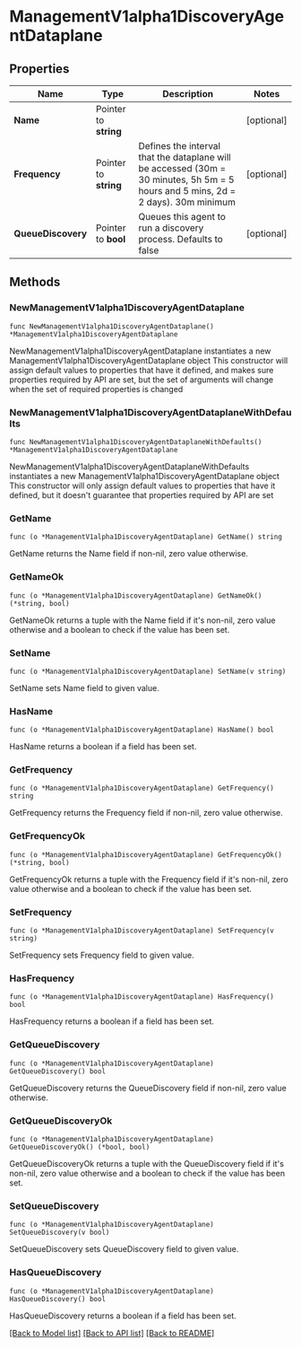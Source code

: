 # ManagementV1alpha1DiscoveryAgentDataplane

## Properties

Name | Type | Description | Notes
------------ | ------------- | ------------- | -------------
**Name** | Pointer to **string** |  | [optional] 
**Frequency** | Pointer to **string** | Defines the interval that the dataplane will be accessed (30m &#x3D; 30 minutes, 5h 5m &#x3D; 5 hours and 5 mins, 2d &#x3D; 2 days). 30m minimum | [optional] 
**QueueDiscovery** | Pointer to **bool** | Queues this agent to run a discovery process. Defaults to false | [optional] 

## Methods

### NewManagementV1alpha1DiscoveryAgentDataplane

`func NewManagementV1alpha1DiscoveryAgentDataplane() *ManagementV1alpha1DiscoveryAgentDataplane`

NewManagementV1alpha1DiscoveryAgentDataplane instantiates a new ManagementV1alpha1DiscoveryAgentDataplane object
This constructor will assign default values to properties that have it defined,
and makes sure properties required by API are set, but the set of arguments
will change when the set of required properties is changed

### NewManagementV1alpha1DiscoveryAgentDataplaneWithDefaults

`func NewManagementV1alpha1DiscoveryAgentDataplaneWithDefaults() *ManagementV1alpha1DiscoveryAgentDataplane`

NewManagementV1alpha1DiscoveryAgentDataplaneWithDefaults instantiates a new ManagementV1alpha1DiscoveryAgentDataplane object
This constructor will only assign default values to properties that have it defined,
but it doesn't guarantee that properties required by API are set

### GetName

`func (o *ManagementV1alpha1DiscoveryAgentDataplane) GetName() string`

GetName returns the Name field if non-nil, zero value otherwise.

### GetNameOk

`func (o *ManagementV1alpha1DiscoveryAgentDataplane) GetNameOk() (*string, bool)`

GetNameOk returns a tuple with the Name field if it's non-nil, zero value otherwise
and a boolean to check if the value has been set.

### SetName

`func (o *ManagementV1alpha1DiscoveryAgentDataplane) SetName(v string)`

SetName sets Name field to given value.

### HasName

`func (o *ManagementV1alpha1DiscoveryAgentDataplane) HasName() bool`

HasName returns a boolean if a field has been set.

### GetFrequency

`func (o *ManagementV1alpha1DiscoveryAgentDataplane) GetFrequency() string`

GetFrequency returns the Frequency field if non-nil, zero value otherwise.

### GetFrequencyOk

`func (o *ManagementV1alpha1DiscoveryAgentDataplane) GetFrequencyOk() (*string, bool)`

GetFrequencyOk returns a tuple with the Frequency field if it's non-nil, zero value otherwise
and a boolean to check if the value has been set.

### SetFrequency

`func (o *ManagementV1alpha1DiscoveryAgentDataplane) SetFrequency(v string)`

SetFrequency sets Frequency field to given value.

### HasFrequency

`func (o *ManagementV1alpha1DiscoveryAgentDataplane) HasFrequency() bool`

HasFrequency returns a boolean if a field has been set.

### GetQueueDiscovery

`func (o *ManagementV1alpha1DiscoveryAgentDataplane) GetQueueDiscovery() bool`

GetQueueDiscovery returns the QueueDiscovery field if non-nil, zero value otherwise.

### GetQueueDiscoveryOk

`func (o *ManagementV1alpha1DiscoveryAgentDataplane) GetQueueDiscoveryOk() (*bool, bool)`

GetQueueDiscoveryOk returns a tuple with the QueueDiscovery field if it's non-nil, zero value otherwise
and a boolean to check if the value has been set.

### SetQueueDiscovery

`func (o *ManagementV1alpha1DiscoveryAgentDataplane) SetQueueDiscovery(v bool)`

SetQueueDiscovery sets QueueDiscovery field to given value.

### HasQueueDiscovery

`func (o *ManagementV1alpha1DiscoveryAgentDataplane) HasQueueDiscovery() bool`

HasQueueDiscovery returns a boolean if a field has been set.


[[Back to Model list]](../README.md#documentation-for-models) [[Back to API list]](../README.md#documentation-for-api-endpoints) [[Back to README]](../README.md)


